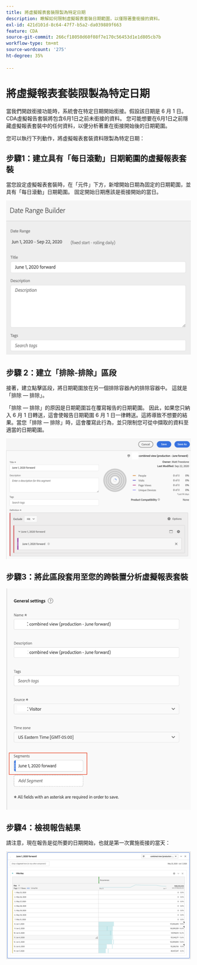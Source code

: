 ```yaml
---
title: 將虛擬報表套裝限製為特定日期
description: 瞭解如何限制虛擬報表套裝日期範圍，以僅限著重銜接的資料。
exl-id: 421d101d-8c64-47f7-b5a2-da039889f663
feature: CDA
source-git-commit: 266cf18050d60f08f7e170c56453d1e1d805cb7b
workflow-type: tm+mt
source-wordcount: '275'
ht-degree: 35%

---
```


# 將虛擬報表套裝限製為特定日期

當我們開啟銜接功能時，系統會在特定日期開始銜接。假設該日期是 6 月 1 日。CDA虛擬報告套裝將包含6月1日之前未銜接的資料。 您可能想要在6月1日之前隱藏虛擬報表套裝中的任何資料，以便分析著重在銜接開始後的日期範圍。

您可以執行下列動作，將虛擬報表套裝資料限製為特定日期：

## 步驟1：建立具有「每日滾動」日期範圍的虛擬報表套裝

當您設定虛擬報表套裝時，在「元件」下方，新增開始日期為固定的日期範圍，並具有「每日滾動」日期範圍。 固定開始日期應該是銜接開始的當日。

![](assets/rolling-daily.png)

## 步驟 2：建立「排除-排除」區段

接著，建立點擊區段，將日期範圍放在另一個排除容器內的排除容器中。 這就是「排除 — 排除」。

「排除 — 排除」的原因是日期範圍旨在覆寫報告的日期範圍。 因此，如果您只納入 6 月 1 日轉送，這會使報告日期範圍 6 月 1 日一律轉送。這將導致不想要的結果。當您「排除 — 排除」時，這會覆寫此行為，並只限制您可從中擷取的資料至適當的日期範圍。

![](assets/exclude-exclude.png)

## 步驟3：將此區段套用至您的跨裝置分析虛擬報表套裝

![](assets/apply-segment.png)

## 步驟4：檢視報告結果

請注意，現在報告是從所要的日期開始，也就是第一次實施銜接的當天：

![](assets/report-limited-dates.png)
